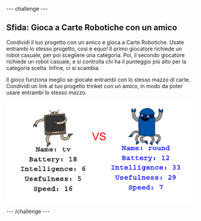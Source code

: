 \--- challenge \---

## Sfida: Gioca a Carte Robotiche con un amico

Condividi il tuo progetto con un amico e gioca a Carte Robotiche. Usate entrambi lo stesso progetto, così è equo! Il primo giocatore richiede un robot casuale, per poi scegliere una categoria. Poi, il secondo giocatore richiede un robot casuale, e si controlla chi ha il punteggio più alto per la categoria scelta. Infine, ci si scambia.

Il gioco funziona meglio se giocate entrambi con lo stesso mazzo di carte. Condividi un link al tuo progetto trinket con un amico, in modo da poter usare entrambi lo stesso mazzo.

![screenshot](images/robotrumps-play.png)

\--- /challenge \---